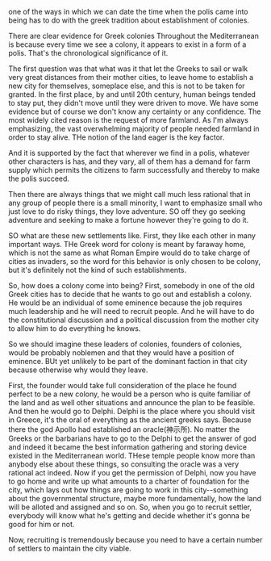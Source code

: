 one of the ways in which we can date the time when the polis came into being has to do with the greek tradition about establishment of colonies.

There are clear evidence for Greek colonies Throughout the Mediterranean is because every time we see a colony, it appears to exist in a form of a polis. That's the chronological significance of it.

The first question was that what was it that let the Greeks to sail or walk very great distances from their mother cities, to leave home to establish a new city for themselves, someplace else, and this is not to be taken for granted. In the first place, by and until 20th century, human beings tended to stay put, they didn't move until they were driven to move. We have some evidence but of course we don't know any certainty or any confidence. The most widely cited reason is the request of more farmland. As I'm always emphasizing, the vast overwhelming majority of people needed farmland in order to stay alive. THe notion of the land eager is the key factor. 

And it is supported by the fact that wherever we find in a polis, whatever other characters is has, and they vary, all of them has a demand for farm supply which permits the citizens to farm successfully and thereby to make the polis succeed. 

Then there are always things that we might call much less rational that in any group of people there is a small minority, I want to emphasize small who just love to do risky things, they love adventure. SO off they go seeking adventure and seeking to make a fortune however they're going to do it.

SO what are these new settlements like. First, they like each other in many important ways. THe Greek word for colony is meant by faraway home, which is not the same as what Roman Empire would do to take charge of cities as invaders, so the word for this behavior is only chosen to be colony, but it's definitely not the kind of such establishments.

So, how does a colony come into being? First, somebody in one of the old Greek cities has to decide that he wants to go out and establish a colony. He would be an individual of some eminence because the job requires much leadership and he will need to recruit people. And he will have to do the constitutional discussion and a political discussion from the mother city to allow him to do everything he knows.

So we should imagine these leaders of colonies, founders of colonies, would be probably noblemen and that they would have a position of eminence. BUt yet unlikely to be part of the dominant faction in that city because otherwise why would they leave. 

First, the founder would take full consideration of the place he found perfect to be a new colony, he would be a person who is quite familiar of the land and as well other situations and announce the plan to be feasible. And then he would go to Delphi. Delphi is the place where you should visit in Greece, it's the oral of everything as the ancient greeks says. Because there the god Apollo had established an oracle(神示所). No matter the Greeks or the barbarians have to go to the Delphi to get the answer of god and indeed it became the best information gathering and storing device existed in the Mediterranean world. THese temple people know more than anybody else about these things, so consulting the oracle was a very rational act indeed. Now if you get the permission of Delphi, now you have to go home and write up what amounts to a charter of foundation for the city, which lays out how things are going to work in this city--something about the governmental structure, maybe more fundamentally, how the land will be alloted and assigned and so on. So, when you go to recruit settler, everybody will know what he's getting and decide whether it's gonna be good for him or not. 

Now, recruiting is tremendously because you need to have a certain number of settlers to maintain the city viable. 
